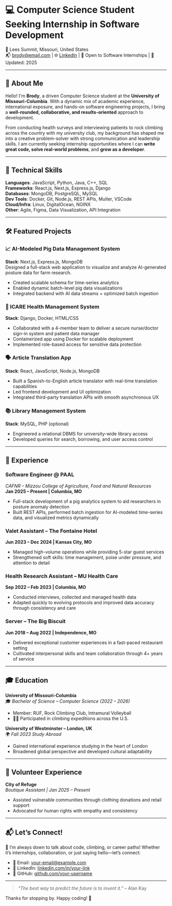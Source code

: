 # 💻 Computer Science Student Seeking Internship in Software Development  
📍 Lees Summit, Missouri, United States  
📬 brody@email.com | 🌐 [LinkedIn](https://www.linkedin.com/in/your-linkedin) | 🧠 Open to Software Internships | 📅 Updated: 2025  

---

## 👋 About Me  
Hello! I'm **Brody**, a driven Computer Science student at the **University of Missouri-Columbia**. With a dynamic mix of academic experience, international exposure, and hands-on software engineering projects, I bring a **well-rounded, collaborative, and results-oriented** approach to development.  

From conducting health surveys and interviewing patients to rock climbing across the country with my university club, my background has shaped me into a creative problem-solver with strong communication and leadership skills. I am currently seeking internship opportunities where I can **write great code, solve real-world problems**, and **grow as a developer**.

---

## 🧠 Technical Skills  
**Languages**: JavaScript, Python, Java, C++, SQL  
**Frameworks**: React.js, Next.js, Express.js, Django  
**Databases**: MongoDB, PostgreSQL, MySQL  
**Dev Tools**: Docker, Git, Node.js, REST APIs, Multer, VSCode  
**Cloud/Infra**: Linux, DigitalOcean, NGINX  
**Other**: Agile, Figma, Data Visualization, API Integration  

---

## 🛠️ Featured Projects  

### 📈 AI-Modeled Pig Data Management System  
**Stack**: Next.js, Express.js, MongoDB  
Designed a full-stack web application to visualize and analyze AI-generated posture data for farm research.  
- Created scalable schema for time-series analytics  
- Enabled dynamic batch-level pig data visualizations  
- Integrated backend with AI data streams + optimized batch ingestion  

### 🏥 ICARE Health Management System  
**Stack**: Django, Docker, HTML/CSS  
- Collaborated with a 4-member team to deliver a secure nurse/doctor sign-in system and patient data manager  
- Containerized app using Docker for scalable deployment  
- Implemented role-based access for sensitive data protection  

### 🗣️ Article Translation App  
**Stack**: React, JavaScript, Node.js, MongoDB  
- Built a Spanish-to-English article translator with real-time translation capabilities  
- Led frontend development and UI optimization  
- Integrated third-party translation APIs with smooth asynchronous UX  

### 📚 Library Management System  
**Stack**: MySQL, PHP (optional)  
- Engineered a relational DBMS for university-wide library access  
- Developed queries for search, borrowing, and user access control  

---

## 💼 Experience  

### Software Engineer @ PAAL  
*CAFNR – Mizzou College of Agriculture, Food and Natural Resources*  
**Jan 2025 – Present | Columbia, MO**  
- Full-stack development of a pig analytics system to aid researchers in posture anomaly detection  
- Built REST APIs, performed batch ingestion for AI-modeled time-series data, and visualized metrics dynamically  

### Valet Assistant – The Fontaine Hotel  
**Jun 2023 – Dec 2024 | Kansas City, MO**  
- Managed high-volume operations while providing 5-star guest services  
- Strengthened soft skills: time management, poise under pressure, and attention to detail  

### Health Research Assistant – MU Health Care  
**Sep 2022 – Feb 2023 | Columbia, MO**  
- Conducted interviews, collected and managed health data  
- Adapted quickly to evolving protocols and improved data accuracy through consistency and care  

### Server – The Big Biscuit  
**Jun 2018 – Aug 2022 | Independence, MO**  
- Delivered exceptional customer experiences in a fast-paced restaurant setting  
- Cultivated interpersonal skills and team collaboration through 4+ years of service  

---

## 🎓 Education  

**University of Missouri-Columbia**  
🎓 *Bachelor of Science – Computer Science (2022 – 2026)*  
- Member: RUF, Rock Climbing Club, Intramural Volleyball  
- 🧗‍♂️ Participated in climbing expeditions across the U.S.  

**University of Westminster – London, UK**  
🌍 *Fall 2023 Study Abroad*  
- Gained international experience studying in the heart of London  
- Broadened global perspective and developed cultural adaptability  

---

## 🤝 Volunteer Experience  

**City of Refuge**  
*Boutique Assistant | Jan 2025 – Present*  
- Assisted vulnerable communities through clothing donations and retail support  
- Advocated for human rights with empathy and consistency  

---

## 📬 Let’s Connect!  

💬 I’m always down to talk about code, climbing, or career paths! Whether it’s internships, collaboration, or just saying hello—let’s connect:  
- 📧 Email: your-email@example.com  
- 🧠 LinkedIn: [linkedin.com/in/your-link](https://www.linkedin.com/in/your-linkedin)  
- 📂 GitHub: [github.com/your-username](https://github.com/your-username)  

---

> _“The best way to predict the future is to invent it.”_ – Alan Kay  

Thanks for stopping by. Happy coding! 🚀
